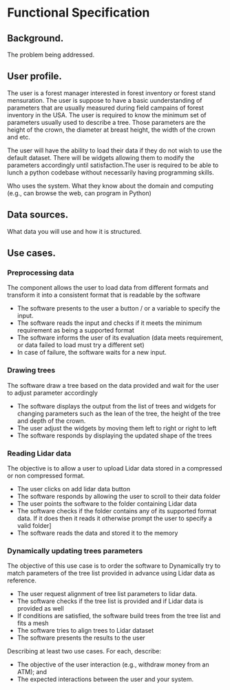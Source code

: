 # Functional Specification

## Background.
The problem being addressed.

## User profile.
The user is a forest manager interested in forest inventory or forest stand mensuration. The user is suppose to have a basic uunderstanding of parameters that are usually measured during field campains of forest inventory in the USA. The user is required to know the minimum set of parameters usually used to describe a tree. Those parameters are the height of the crown, the diameter at breast height, the width of the crown and etc.<br>

The user will have the ability to load their data if they do not wish to use the default dataset. There will be widgets allowing them to modify the parameters accordingly until satisfaction.The user is required to be able to lunch a python codebase without necessarily having programming skills. <br>

Who uses the system. What they know about the domain and computing (e.g., can browse the web, can program in Python)

## Data sources.
What data you will use and how it is structured.

## Use cases.

### Preprocessing data

The component allows the user to load data from different formats and transform it into 
a consistent format that is readable by the software

- The software presents to the user a button / or a variable to specify the input.
- The software reads the input and checks if it meets the minimum requirement as being a supported format
- The software informs the user of its evaluation (data meets requirement, or data failed to load must try a different set)
- In case of failure, the software waits for a new input.

### Drawing trees

The software draw a tree based on the data provided and wait for the user to adjust parameter accordingly

- The software displays the output from the list of trees and widgets for changing parameters such as the lean of the 
tree, the height of the tree and depth of the crown.
- The user adjust the widgets by moving them left to right or right to left
- The software responds by displaying the updated shape of the trees 

### Reading Lidar data

The objective is to allow a user to upload Lidar data stored in a compressed or non compressed format.

- The user clicks on add lidar data button
- The software responds by allowing the user to scroll to their data folder
- The user points the software to the folder containing Lidar data
- The software checks if the folder contains any of its supported format data. If it does then it reads it otherwise prompt the user
to specify a valid folder]
- The software reads the data and stored it to the memory

### Dynamically updating trees parameters

The objective of this use case is to order the software to Dynamically try to match parameters of the tree list provided in advance
using Lidar data as reference.

- The user request alignment of tree list parameters to lidar data.
- The software checks if the tree list is provided and if Lidar data is provided as well
- If conditions are satisfied, the software build trees from the tree list and fits a mesh
- The software tries to align trees to Lidar dataset
- The software presents the results to the user

Describing at least two use cases. For each, describe:
* The objective of the user interaction (e.g., withdraw money from an ATM); and
* The expected interactions between the user and your system.
